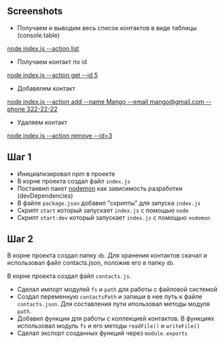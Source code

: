 ## Screenshots

- Получаем и выводим весь список контактов в виде таблицы (console.table)

[node index.js --action list](https://ibb.co/CKvDhRx)

- Получаем контакт по id

[node index.js --action get --id 5](https://ibb.co/n3yC1v6)

- Добавялем контакт

[node index.js --action add --name Mango --email mango@gmail.com --phone 322-22-22](https://ibb.co/p2LFq7S)

- Удаляем контакт

[node index.js --action remove --id=3](https://ibb.co/1LShHtz)

## Шаг 1

- Инициализировал npm в проекте
- В корне проекта создал файл `index.js`
- Постаивил пакет [nodemon](https://www.npmjs.com/package/nodemon) как зависимость разработки (devDependencies)
- В файле `package.json` добавил "скрипты" для запуска `index.js`
- Скрипт `start` который запускает `index.js` с помощью `node`
- Скрипт `start:dev` который запускает `index.js` с помощью `nodemon`

## Шаг 2

В корне проекта создал папку `db`. Для хранения контактов скачал и использовал файл contacts.json, положив его в папку `db`.

В корне проекта создал файл `contacts.js`.

- Сделал импорт модулей `fs` и `path` для работы с файловой системой
- Создал переменную `contactsPath` и запиши в нее путь к файле `contacts.json`. Для составления пути ипользовал методы модуля `path`.
- Добавил функции для работы с коллекцией контактов. В функциях использовал модуль `fs` и его методы `readFile()` и `writeFile()`
- Сделал экспорт созданных функций через `module.exports`
